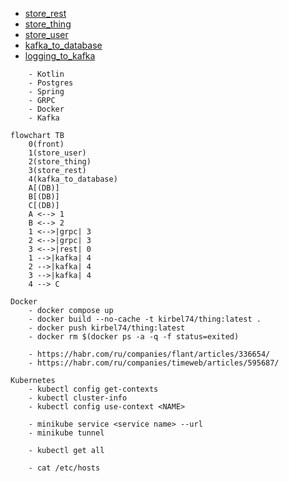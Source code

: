 - [store_rest](https://github.com/KirillBelyaev74/store_rest)
- [store_thing](https://github.com/KirillBelyaev74/store_thing)
- [store_user](https://github.com/KirillBelyaev74/store_user)
- [kafka_to_database](https://github.com/KirillBelyaev74/kafka_to_database)
- [logging_to_kafka](https://github.com/KirillBelyaev74/logging_to_kafka)

```
    - Kotlin
    - Postgres
    - Spring
    - GRPC
    - Docker
    - Kafka
```

```mermaid
flowchart TB
    0(front)
    1(store_user)
    2(store_thing)
    3(store_rest)
    4(kafka_to_database)
    A[(DB)]
    B[(DB)]
    C[(DB)]
    A <--> 1
    B <--> 2
    1 <-->|grpc| 3
    2 <-->|grpc| 3
    3 <-->|rest| 0
    1 -->|kafka| 4
    2 -->|kafka| 4
    3 -->|kafka| 4
    4 --> C
```
```
Docker 
    - docker compose up
    - docker build --no-cache -t kirbel74/thing:latest .
    - docker push kirbel74/thing:latest
    - docker rm $(docker ps -a -q -f status=exited)

    - https://habr.com/ru/companies/flant/articles/336654/ 
    - https://habr.com/ru/companies/timeweb/articles/595687/ 
```
```
Kubernetes
    - kubectl config get-contexts
    - kubectl cluster-info
    - kubectl config use-context <NAME>
    
    - minikube service <service name> --url
    - minikube tunnel
    
    - kubectl get all
    
    - cat /etc/hosts
```